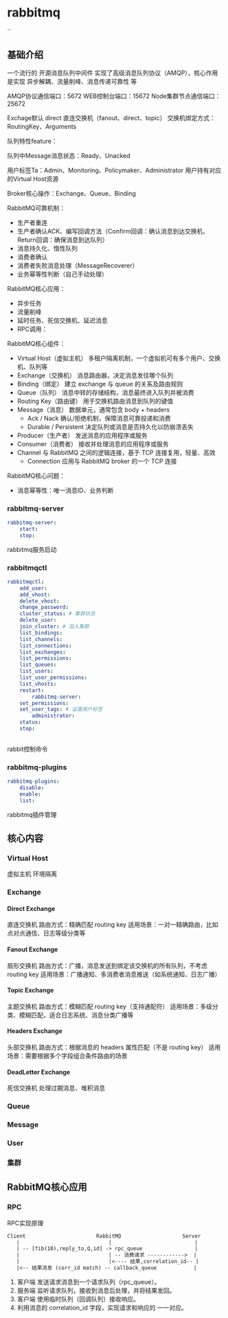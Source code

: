 # rabbitmq

``

## 基础介绍


一个流行的 开源消息队列中间件
实现了高级消息队列协议（AMQP），核心作用是实现 异步解耦、流量削峰、消息传递可靠性 等

AMQP协议通信端口：5672
WEB控制台端口：15672
Node集群节点通信端口：25672


Exchage默认 direct 直连交换机（fanout、direct、topic）
交换机绑定方式：RoutingKey、Arguments


队列特性feature：


队列中Message消息状态：Ready、Unacked

用户标签Ta：Admin、Monitoring、Policymaker、Administrator
用户持有对应的Virtual Host资源



Broker核心操作：Exchange、Queue、Binding


RabbitMQ可靠机制：
- 生产者重连
- 生产者确认ACK、编写回调方法（Confirm回调：确认消息到达交换机、Return回调：确保消息到达队列）
- 消息持久化、惰性队列
- 消费者确认
- 消费者失败消息处理（MessageRecoverer）
- 业务幂等性判断（自己手动处理）



RabbitMQ核心应用：
- 异步任务
- 流量削峰
- 延时任务、死信交换机、延迟消息
- RPC调用：


RabbitMQ核心组件：
- Virtual Host（虚拟主机）	多租户隔离机制，一个虚拟机可有多个用户、交换机、队列等
- Exchange（交换机）	消息路由器，决定消息发往哪个队列
- Binding（绑定）	建立 exchange 与 queue 的关系及路由规则
- Queue（队列）	消息中转的存储结构，消息最终进入队列并被消费
- Routing Key（路由键）	用于交换机路由消息到队列的键值
- Message（消息）	数据单元，通常包含 body + headers
    - Ack / Nack	确认/拒绝机制，保障消息可靠投递和消费
    - Durable / Persistent	决定队列或消息是否持久化以防崩溃丢失
- Producer（生产者）	发送消息的应用程序或服务
- Consumer（消费者）	接收并处理消息的应用程序或服务
- Channel	与 RabbitMQ 之间的逻辑连接，基于 TCP 连接复用，轻量、高效
    - Connection	应用与 RabbitMQ broker 的一个 TCP 连接


RabbitMQ核心问题：
- 消息幂等性：唯一消息ID、业务判断




### rabbitmq-server
```yaml
rabbitmq-server:
    start:
    stop:
```

rabbitmq服务启动


### rabbitmqctl
```yaml
rabbitmqctl:
    add_user:
    add_vhost:
    delete_vhost:
    change_password:
    cluster_status: # 集群状态
    delete_user:
    join_cluster: # 加入集群
    list_bindings:
    list_channels:
    list_connections:
    list_exchanges:
    list_permissions:
    list_queues:
    list_users:
    list_user_permissions:
    list_vhosts:
    restart:
        rabbitmq-server:
    set_permissions: 
    set_user_tags: # 设置用户标签
        administrator:
    status:
    stop:
    
```

rabbit控制命令





### rabbitmq-plugins
```yaml
rabbitmq-plugins:
    disable:
    enable:
    list:
```


rabbitmq插件管理



## 核心内容

### Virtual Host 

虚拟主机
环境隔离


### Exchange



#### Direct Exchange

直连交换机
路由方式：精确匹配 routing key
适用场景：一对一精确路由，比如点对点通信、日志等级分类等


#### Fanout Exchange

扇形交换机
路由方式：广播，消息发送到绑定该交换机的所有队列，不考虑 routing key
适用场景：广播通知、多消费者消息推送（如系统通知、日志广播）



#### Topic Exchange

主题交换机
路由方式：模糊匹配 routing key（支持通配符）
适用场景：多级分类、模糊匹配，适合日志系统、消息分类广播等


#### Headers Exchange

头部交换机
路由方式：根据消息的 headers 属性匹配（不是 routing key）
适用场景：需要根据多个字段组合条件路由的场景



#### DeadLetter Exchange

死信交换机
处理过期消息、堆积消息


### Queue






### Message




### User





### 集群



## RabbitMQ核心应用



### RPC

RPC实现原理
```txt
Client                       RabbitMQ                    Server
   |                             |                           |
   | -- [fib(10),reply_to,Q,id] -> rpc_queue                 |
   |                             | -- 消费请求 ------------>  |
   |                             |<---- 结果,correlation_id-- |
   |<-- 结果消息 (corr_id match) -- callback_queue            |
```
1. 客户端 发送请求消息到一个请求队列（rpc_queue）。
2. 服务端 监听请求队列，接收到消息后处理，并将结果发回。
3. 客户端 使用临时队列（回调队列）接收响应。
4. 利用消息的 correlation_id 字段，实现请求和响应的 一一对应。
